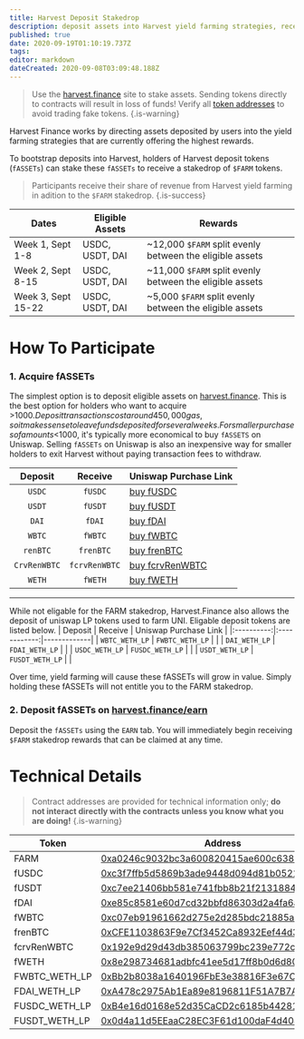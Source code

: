 ```yaml
---
title: Harvest Deposit Stakedrop
description: deposit assets into Harvest yield farming strategies, receive FARM
published: true
date: 2020-09-19T01:10:19.737Z
tags: 
editor: markdown
dateCreated: 2020-09-08T03:09:48.188Z
---
```


> Use the [harvest.finance](https://harvest.finance) site to stake assets. Sending tokens directly to contracts will result in loss of funds! Verify all [token addresses](https://github.com/harvest-finance/harvest) to avoid trading fake tokens.
{.is-warning}

Harvest Finance works by directing assets deposited by users into the yield farming strategies that are currently offering the highest rewards.

To bootstrap deposits into Harvest, holders of Harvest deposit tokens (`fASSETs`) can stake these `fASSETs` to receive a stakedrop of `$FARM` tokens.

> Participants receive their share of revenue from Harvest yield farming in adition to the `$FARM` stakedrop.
{.is-success}


| Dates  | Eligible Assets | Rewards |
|--------|-----------------|---------|
| Week 1, Sept 1-8  | USDC, USDT, DAI | ~12,000 `$FARM` split evenly between the eligible assets|     
| Week 2, Sept 8-15 | USDC, USDT, DAI | ~11,000 `$FARM` split evenly between the eligible assets|     
| Week 3, Sept 15-22 | USDC, USDT, DAI | ~5,000 `$FARM` split evenly between the eligible assets|  

# How To Participate

### 1. Acquire fASSETs

The simplest option is to deposit eligible assets on [harvest.finance](https://harvest.finance). This is the best option for holders who want to acquire >$1000. Deposit transactions cost around 450,000 gas, so it makes sense to leave funds deposited for several weeks. For smaller purchases of amounts <$1000, it's typically more economical to buy `fASSETS` on Uniswap. Selling `fASSETs` on Uniswap is also an inexpensive way for smaller holders to exit Harvest without paying transaction fees to withdraw.


| Deposit    | Receive      | Uniswap Purchase Link |
|:----------:|:------------:|-------------|
| `USDC`     | `fUSDC`   		|[buy fUSDC](https://app.uniswap.org/#/swap?outputCurrency=0xc3f7ffb5d5869b3ade9448d094d81b0521e8326f)|
| `USDT`     | `fUSDT`   		|[buy fUSDT](https://app.uniswap.org/#/swap?outputCurrency=0xc7ee21406bb581e741fbb8b21f213188433d9f2f)|
| `DAI`			 | `fDAI`				|[buy fDAI](http://uniswap.exchange/swap?outputCurrency=0xe85c8581e60d7cd32bbfd86303d2a4fa6a951dac)|
| `WBTC`	   | `fWBTC`	  	|[buy fWBTC](https://app.uniswap.org/#/swap?outputCurrency=0xc07eb91961662d275e2d285bdc21885a4db136b0)
| `renBTC`   |`frenBTC`   	|[buy frenBTC](https://app.uniswap.org/#/swap?outputCurrency=0xfbe122d0ba3c75e1f7c80bd27613c9f35b81feec)
|`CrvRenWBTC`|`fcrvRenWBTC`	|[buy fcrvRenWBTC](https://app.uniswap.org/#/swap?outputCurrency=0x192e9d29d43db385063799bc239e772c3b6888f3)
| `WETH`  	 |`fWETH`				|[buy fWETH](https://app.uniswap.org/#/swap?outputCurrency=0x8e298734681adbfc41ee5d17ff8b0d6d803e7098)

-------------
While not eligable for the FARM stakedrop, Harvest.Finance also allows the deposit of uniswap LP tokens used to farm UNI. Eligable deposit tokens are listed below.
| Deposit    | Receive      | Uniswap Purchase Link |
|:----------:|:------------:|-------------|
| `WBTC_WETH_LP`	| `FWBTC_WETH_LP` |		|
| `DAI_WETH_LP` 	| `FDAI_WETH_LP` 	|		|
| `USDC_WETH_LP`	| `FUSDC_WETH_LP`	|		|
| `USDT_WETH_LP` 	| `FUSDT_WETH_LP` |				|


Over time, yield farming will cause these fASSETs will grow in value. Simply holding these fASSETs will not entitle you to the FARM stakedrop.

### 2. Deposit fASSETs on [harvest.finance/earn](https://harvest.finance/earn)

Deposit the `fASSETs` using the `EARN` tab. You will immediately begin receiving `$FARM` stakedrop rewards that can be claimed at any time.




# Technical Details

> Contract addresses are provided for technical information only; **do not interact directly with the contracts unless you know what you are doing!**
{.is-warning}


| Token | Address | Rewards Staking Pool |
|-------|---------|--------------|
| FARM  | [0xa0246c9032bc3a600820415ae600c6388619a14d][es-farm]  | [0xae024F29C26D6f71Ec71658B1980189956B0546D][es-pool-farm-week1] |
| fUSDC | [0xc3f7ffb5d5869b3ade9448d094d81b0521e8326f][es-fusdc] | [0xE1f9A3EE001a2EcC906E8de637DBf20BB2d44633][es-pool-fusdc-week1] |
| fUSDT | [0xc7ee21406bb581e741fbb8b21f213188433d9f2f][es-fusdt] | [0x5bd997039FFF16F653EF15D1428F2C791519f58d][es-pool-fusdt-week1] |
| fDAI  | [0xe85c8581e60d7cd32bbfd86303d2a4fa6a951dac][es-fdai]  | [0xF9E5f9024c2f3f2908A1d0e7272861a767C9484b][es-pool-fdai-week1] |
| fWBTC | [0xc07eb91961662d275e2d285bdc21885a4db136b0][es-fWBTC] | [0x6291eCe696CB6682a9bb1d42fca4160771b1D7CC][es-pool-fwbtc]|
| frenBTC| [0xCFE1103863F9e7Cf3452Ca8932Eef44d314bf9C5][es-frenbtc]| [0xCFE1103863F9e7Cf3452Ca8932Eef44d314bf9C5][es-pool-frenbtc]|
|fcrvRenWBTC|[0x192e9d29d43db385063799bc239e772c3b6888f3][es-fcrvrenwbtc]| [0x5365A2C47b90EE8C9317faC20edC3ce7037384FB][es-pool-fcrvrenwbtc]|
| fWETH	|[0x8e298734681adbfc41ee5d17ff8b0d6d803e7098][es-fweth] | [0xe11c81b924bb91b44bae19793539054b48158a9d][es-pool-fweth]|
| FWBTC_WETH_LP |[0xBb2b8038a1640196FbE3e38816F3e67Cba72D940][es-fweth-wbtc]| |
| FDAI_WETH_LP 	|[0xA478c2975Ab1Ea89e8196811F51A7B7Ade33eB11][es-fdai-weth] | |
| FUSDC_WETH_LP	|[0xB4e16d0168e52d35CaCD2c6185b44281Ec28C9Dc][es-fusdc-weth]| |
| FUSDT_WETH_LP |[0x0d4a11d5EEaaC28EC3F61d100daF4d40471f1852][es-fusdt-weth]| |



[es-farm]: https://etherscan.io/token/0xa0246c9032bc3a600820415ae600c6388619a14d
[es-fusdc]: https://etherscan.io/token/0xc3f7ffb5d5869b3ade9448d094d81b0521e8326f
[es-fusdt]: https://etherscan.io/token/0xc7ee21406bb581e741fbb8b21f213188433d9f2f
[es-fdai]: https://etherscan.io/token/0xe85c8581e60d7cd32bbfd86303d2a4fa6a951dac
[es-fwbtc]: https://etherscan.io/token/0xc07eb91961662d275e2d285bdc21885a4db136b0
[es-frenbtc]: https://etherscan.io/address/0xCFE1103863F9e7Cf3452Ca8932Eef44d314bf9C5
[es-fcrvrenwbtc]: https://etherscan.io/token/0x192e9d29d43db385063799bc239e772c3b6888f3
[es-fweth]: https://etherscan.io/token/0x8e298734681adbfc41ee5d17ff8b0d6d803e7098
[es-fweth-wbtc]: https://etherscan.io/token/0xBb2b8038a1640196FbE3e38816F3e67Cba72D940
[es-fdai-weth]: https://etherscan.io/token/0xA478c2975Ab1Ea89e8196811F51A7B7Ade33eB11
[es-fusdc-weth]: https://etherscan.io/token/0xB4e16d0168e52d35CaCD2c6185b44281Ec28C9Dc
[es-fusdt-weth]: https://etherscan.io/token/0x0d4a11d5EEaaC28EC3F61d100daF4d40471f1852


[es-fdai-contract]: https://etherscan.io/address/0xe85c8581e60d7cd32bbfd86303d2a4fa6a951dac#readContract
[es-fusdt-contract]: https://etherscan.io/address/0xc7ee21406bb581e741fbb8b21f213188433d9f2f#readContract
[es-fusdc-contract]: https://etherscan.io/address/0xc3f7ffb5d5869b3ade9448d094d81b0521e8326f#readContract

[es-pool-farm-week1]: https://etherscan.io/address/0xae024F29C26D6f71Ec71658B1980189956B0546D#readContract
[es-pool-fdai-week1]: https://etherscan.io/address/0xF9E5f9024c2f3f2908A1d0e7272861a767C9484b#readContract
[es-pool-fusdc-week1]: https://etherscan.io/address/0xE1f9A3EE001a2EcC906E8de637DBf20BB2d44633#readContract
[es-pool-fusdt-week1]: https://etherscan.io/address/0x5bd997039FFF16F653EF15D1428F2C791519f58d#readContract
[es-pool-fwbtc]: https://etherscan.io/address/0x6291eCe696CB6682a9bb1d42fca4160771b1D7CC#readContract
[es-pool-frenbtc]: https://etherscan.io/address/0xCFE1103863F9e7Cf3452Ca8932Eef44d314bf9C5#readContract
[es-pool-fcrvrenwbtc]: https://etherscan.io/address/0x5365A2C47b90EE8C9317faC20edC3ce7037384FB#readContract
[es-pool-fweth]: https://etherscan.io/address/0xe11c81b924bb91b44bae19793539054b48158a9d#readContract

[es-withdraw-buffer]: https://etherscan.io/tx/0x70fddec35fcf1f89fbfff90972be0e04ce0ae8c34abfaf2900e5210fdf86303e
[es-withdraw-nobuffer]: https://etherscan.io/tx/0x959045e3c8fb26a9eeab00e5ebe11fe62012cc7148f4d025c4c7f75ec0bed0bb
[uni-fusdc]: https://app.uniswap.org/#/swap?outputCurrency=0xc3f7ffb5d5869b3ade9448d094d81b0521e8326f










